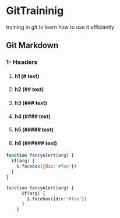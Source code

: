 # GitTraininig
training in git to learn how to use it efficiantly


## Git Markdown

### 1- Headers
1. #### h1 (# text) 
2. #### h2 (## text) 
3. #### h3 (### text) 
4. #### h4 (#### text) 
5. #### h5 (##### text) 
6. #### h6 (###### text) 


```javascript
function fancyAlert(arg) {
  if(arg) {
    $.facebox({div:'#foo'})
  }
}
```
```python
function fancyAlert(arg) {
      if(arg) {
        $.facebox({div:'#foo'})
      }
    }
```